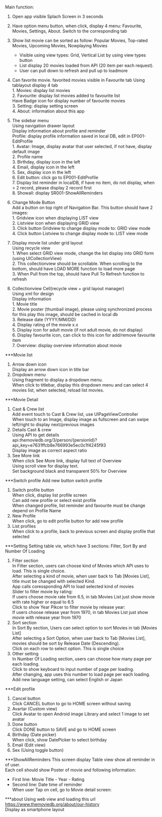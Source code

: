 Main function:
1. Open app visible Splach Screen in 3 seconds
2. Have option menu button, when click, display 4 menu: Favourite, Movies, Settings, About. Switch to the corresponding tab
3. Show list movie can be sorted as follow: Popular Movies, Top-rated Movies, Upcoming Movies, Nowplaying Movies
   - Visible using view types: Grid, Vertical List by using view types button
   - List display 20 movies loaded from API (20 item per each request).
   - User can pull down to refresh and pull up to loadmore
4. Can favorite movie. favorited movies visible in Favourite tab
   Using tablayout display 4 tab				
		1. Movies: display list movies			
		2. Favourite: display list movies added to favourite list			
			Have Badge icon for display number of favourite movies		
		3. Setting: display setting screen			
		4. About: information about this app			
5. The sidebar menu						
	Using navigation drawer layout					
	Display information about profile and reminder					
	Profile: display profile information saved in local DB, edit in EP001-EditProfile					
		1. Avatar: Image, display avatar that user selected, if not have, display default image				
		2. Profile name				
		3. Birthday, display icon in the left				
		4. Email, display icon in the left				
		5. Sex, display icon in the left				
		6. Edit button: click go to EP001-EditProfile				
		7. Display list reminder in localDB, if have no item, do not display, when > 2 record, please display 2 record first				
		8. Showall: display SR001-ShowAllReminders				
						
6. Change Mode Button						
	Add a button on top right of Navigation Bar. This button should have 2 images:					
		1. Gridview icon when displaying LIST view				
		2. Listview icon when displaying GRID view				
		3. Click button Gridview to change display mode to: GRID view mode				
		4. Click button Listview to change display mode to: LIST view mode				
7. Display movie list under grid layout						
		Using recycle view				
		1. When select GRID view mode, change the list display into GRID form (using UICollectionView)				
		2. This collectionview should be scrollable. When scrolling to the bottom, should have LOAD MORE function to load more page				
		3. When Pull from the top, should have Pull To Refresh function to refresh				
						
8. Collectionview Cell(recycle view + grid layout manager)						
	Using xml for design					
	Display information					
		1. Movie title				
		2. Movie poster (thumbail image), please using synchronized process for this play this image, should be cached in local db				
		3. Release date (YYYY/MM/DD)				
		4. Display rating of the movie x.x				
		5. Display icon for adult movie (if not adult movie, do not display)				
		6. Display favourite icon, can click to this icon for add/remove favourite item				
		7. Overview: display overview information about movie	

***Movie list
1. Arrow down icon																												
	Display an arrow down icon in title bar
2. Dropdown menu																												
	Using fragment to display a dropdown menu.																											
	When click to titlebar, display this dropdown menu and can select 4 movies list, when selected, reload list movies.


***Movie Detail
1. Cast & Crew list											
	Add event touch to Cast & Crew list, use UIPageViewController										
	When touch to an Image, display image as fullscreen and can swipe left/right to display next/previous images
2. Details Cast & crew											
	Using API to get details										
		api.themoviedb.org/3/person/{persionId}?api_key=e7631ffcb8e766993e5ec0c1f4245f93									
	Display image as correct aspect ratio										
3. See More link											
	When click See More link, display full text of Overview										
	Using scroll view for display text.										
	Set background black and transparent 50% for Overview										


***Switch profile
Add new button switch profile																											
1. Switch profile button																											
	When click, display list profile screen																										
		Can add new profile or select exist profile																									
		When changed profile, list reminder and favourite must be change depend on Profile Name		
2. New Profile																											
	When click, go to edit profile button for add new profile									
3. List profiles																											
	When click to a profile, back to previous screen and display profile that selected		

***Setting 
Setting table vie, which have 3 sections: Filter, Sort By and Number Of Loading																										
1. Filter section																										
	In Filter section, users can choose kind of Movies which API uses to load. This is single choice.																									
	After selecting a kind of movie, when user back to Tab [Movies List], title must be changed with selected Kind. 																									
		App calls coressponding API to load selected kind of movies																								
	Slider to filter movie by rating:																									
		If users choose movie rate from 6.5, in tab Movies List just show movie with rate higher or equal to 6.5																								
	Click to show Year Pikcer to filter movie by release year:																									
		If users choose release year from 1970, in tab Movies List just show movie with release year from 1970		
2. Sort section																										
	In Sort By section, Users can select option to sort Movies in tab [Movies List]																									
	After selecting a Sort Option, when user back to Tab [Movies List], movies should be sort by Release Date (Descending).																									
	Click on each row to select option. This is single choice				
3. Other setting																										
	In Number Of Loading section, users can choose how many page per each loading.																									
	Click to show keyboard to input number of page per loading.																									
	After changing, app uses this number to load page per each loading.																									
Add new language setting, can select English or Japan


***Edit profile
1. Cancel button		
	Click CANCEL button to go to HOME screen without saving	
2. Avartar (Custom view)		
	Click Avatar to open Android image Library and select 1 image to set avatar	
3. Done button		
	Click DONE button to SAVE and go to HOME screen 	
4. Birthday (Date picker)		
	When click, show DatePicker to select birthday	
5. Email (Edit view)		
6. Sex (Using toggle button)


***ShowAllReminders
This screen display Table view show all reminder in of user.	
Each cell should show Poster of movie and following information:	
- First line: Movie Title - Year - Rating	
- Second line: Date time of reminder	
When user Tap on cell, go to Movie detail screen:


***about
Using web view and loading this url https://www.themoviedb.org/about/our-history																			
Display as smartphone layout
